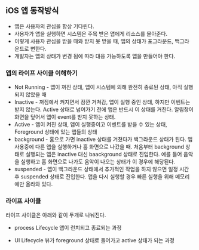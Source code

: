 ## iOS 앱 동작방식

- 앱은 사용자의 관심을 항상 기다린다.
- 사용자가 앱을 실행하면 시스템은 주목 받은 앱에게 리소스를 몰아준다.
- 이렇게 사용자 관심을 받을 때와 받지 못 받을 때, 앱의 상태가 포그라운드, 백그라운드로 변한다.
- 개발자는 앱의 상태가 변경 됨에 따라 대응 가능하도록 앱을 만들어야 한다.

### 앱의 라이프 사이클 이해하기

- Not Running - 앱이 꺼진 상태, 앱이 시스템에 의해 완전히 종료된 상태, 아직 실행되지 않았을 때
- Inactive - 꺼짐에서 켜지면서 잠깐 거쳐감, 앱이 실행 중인 상태, 하지만 이벤트는 받지 않는다. Active 상태로 넘어가기 전에 앱은 반드시 이 상태를 거친다. 알림창이 화면을 덮어서 앱이 event를 받지 못하는 상태.
- Active - 앱이 켜진 상태, 앱이 실행중이고 이벤트를 받을 수 있는 상태, Foreground 상태에 있는 앱들의 상태
- background - 홈으로 가면 inactive 상태를 겨쳤다가 백그라운드 상태가 된다. 앱 사용중에 다른 앱을 실행하거나 홈 화면으로 나갔을 때. 처음부터 background 상태로 실행되는 앱은 inactive 대신 baackground 상태로 진입한다. 예를 들어 음악을 실행하고 홈 화면으로 나가도 음악이 나오는 상태가 이 경우에 해당된다.
- suspended - 앱이 백그라운드 상태에서 추가적인 작업을 하지 않으면 일정 시간 후 suspended 상태로 진입한다. 앱을 다시 실행할 경우 빠른 실행을 위해 메모리에만 올라와 있다.

### 라이프 사이클

라이프 사이클은 아래와 같이 두개로 나눠진다.

- process Lifecycle
  앱이 런치되고 종료되는 과정

- UI Lifecycle
  뷰가 foreground 상태로 들어가고 active 상태가 되는 과정
